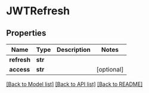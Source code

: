 # JWTRefresh

## Properties
Name | Type | Description | Notes
------------ | ------------- | ------------- | -------------
**refresh** | **str** |  | 
**access** | **str** |  | [optional] 

[[Back to Model list]](../README.md#documentation-for-models) [[Back to API list]](../README.md#documentation-for-api-endpoints) [[Back to README]](../README.md)

